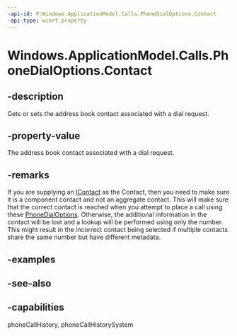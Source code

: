 ```yaml
---
-api-id: P:Windows.ApplicationModel.Calls.PhoneDialOptions.Contact
-api-type: winrt property
---
```


<!-- Property syntax
public Windows.ApplicationModel.Contacts.Contact Contact { get;  set; }
-->

# Windows.ApplicationModel.Calls.PhoneDialOptions.Contact

## -description
Gets or sets the address book contact associated with a dial request.

## -property-value
The address book contact associated with a dial request.

## -remarks
If you are supplying an [IContact](https://msdn.microsoft.com/en-us/library/aa912125.aspx) as the Contact, then you need to make sure it is a component contact and not an aggregate contact. This will make sure that the correct contact is reached when you attempt to place a call using these [PhoneDialOptions](phonedialoptions.md). Otherwise, the additional information in the contact will be lost and a lookup will be performed using only the number. This might result in the incorrect contact being selected if multiple contacts share the same number but have different metadata.

## -examples

## -see-also

## -capabilities
phoneCallHistory, phoneCallHistorySystem

